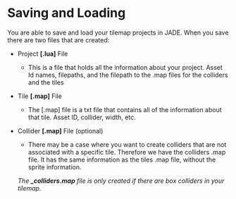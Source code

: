 # Saving and Loading
You are able to save and load your tilemap projects in JADE. When you save there are two files that are created:
- Project **[.lua]** File
    - This is a file that holds all the information about your project. Asset Id names, filepaths, and the filepath to the .map files for the colliders and the tiles
- Tile **[.map]** File
    - The [.map] file is a txt file that contains all of the information about that tile. Asset ID, collider, width, etc. 

- Collider **[.map]** File (optional)
    - There may be a case where you want to create colliders that are not associated with a specific tile. Therefore we have the colliders .map file. It has the same information as the tiles .map file, without the sprite information. 
    
    *The **_colliders.map** file is only created if there are box colliders in your tilemap.*